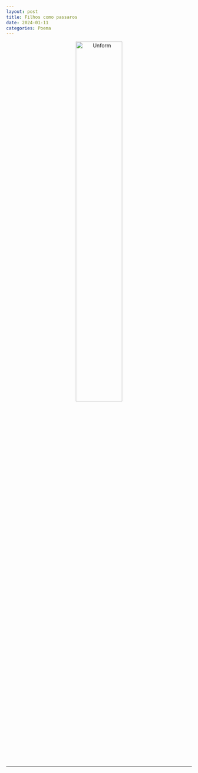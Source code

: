 ```yaml
---
layout: post
title: Filhos como passaros
date: 2024-01-11
categories: Poema
---
```


<p align="center">
<img src="{{ site.baseurl }}/images/2024-01-11-Eco-de-um-Coracao-Silenciado.png" 
height="50%" width="50%" alt="Unform" />
</p>

---